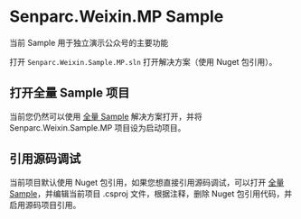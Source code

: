 # Senparc.Weixin.MP Sample

当前 Sample 用于独立演示公众号的主要功能

打开 `Senparc.Weixin.Sample.MP.sln` 打开解决方案（使用 Nuget 包引用）。

## 打开全量 Sample 项目

当前您仍然可以使用 [全量 Sample](../All/net8-mvc/) 解决方案打开，并将 Senparc.Weixin.Sample.MP 项目设为启动项目。

## 引用源码调试

当前项目默认使用 Nuget 包引用，如果您想直接引用源码调试，可以打开 [全量 Sample](../All/net8-mvc/)，并编辑当前项目 .csproj 文件，根据注释，删除 Nuget 包引用代码，并启用源码项目引用。
